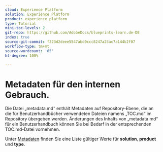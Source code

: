 ```yaml
---
cloud: Experience Platform
solution: Experience Platform
product: experience platform
type: Tutorial
mini-toc-levels: 2
git-repo: https://github.com/AdobeDocs/blueprints-learn.de-DE
index: true
source-git-commit: f323d2deee5547abd0ccc8247a23ac7a144b2f07
workflow-type: tm+mt
source-wordcount: '65'
ht-degree: 100%

---
```



# Metadaten für den internen Gebrauch.

Die Datei „metadata.md“ enthält Metadaten auf Repository-Ebene, die an die für Benutzerhandbücher verwendeten Dateien namens „TOC.md“ im Repository übergeben werden. Änderungen des Inhalts von „metadata.md“ für ein Benutzerhandbuch können Sie bei Bedarf in der entsprechenden TOC.md-Datei vornehmen.

Unter [Metadaten](https://experienceleague.adobe.com/docs/authoring-guide-exl/using/editing/user-guide-setup/metadata.html?lang=de) finden Sie eine Liste gültiger Werte für **solution**, **product** und **type**.
